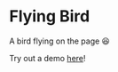 # Flying Bird
A bird flying on the page 😆

Try out a demo [here](https://tsourdox.github.io/flying-bird/)!
